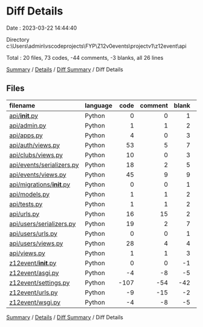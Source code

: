 # Diff Details

Date : 2023-03-22 14:44:40

Directory c:\\Users\\admin\\vscodeprojects\\FYP\\Z12v0events\\projectv1\\z12event\\api

Total : 20 files,  73 codes, -44 comments, -3 blanks, all 26 lines

[Summary](results.md) / [Details](details.md) / [Diff Summary](diff.md) / Diff Details

## Files
| filename | language | code | comment | blank | total |
| :--- | :--- | ---: | ---: | ---: | ---: |
| [api/__init__.py](/api/__init__.py) | Python | 0 | 0 | 1 | 1 |
| [api/admin.py](/api/admin.py) | Python | 1 | 1 | 2 | 4 |
| [api/apps.py](/api/apps.py) | Python | 4 | 0 | 3 | 7 |
| [api/auth/views.py](/api/auth/views.py) | Python | 53 | 5 | 7 | 65 |
| [api/clubs/views.py](/api/clubs/views.py) | Python | 10 | 0 | 3 | 13 |
| [api/events/serializers.py](/api/events/serializers.py) | Python | 18 | 2 | 5 | 25 |
| [api/events/views.py](/api/events/views.py) | Python | 45 | 9 | 9 | 63 |
| [api/migrations/__init__.py](/api/migrations/__init__.py) | Python | 0 | 0 | 1 | 1 |
| [api/models.py](/api/models.py) | Python | 1 | 1 | 2 | 4 |
| [api/tests.py](/api/tests.py) | Python | 1 | 1 | 2 | 4 |
| [api/urls.py](/api/urls.py) | Python | 16 | 15 | 2 | 33 |
| [api/users/serializers.py](/api/users/serializers.py) | Python | 19 | 2 | 7 | 28 |
| [api/users/urls.py](/api/users/urls.py) | Python | 0 | 0 | 1 | 1 |
| [api/users/views.py](/api/users/views.py) | Python | 28 | 4 | 4 | 36 |
| [api/views.py](/api/views.py) | Python | 1 | 1 | 3 | 5 |
| [z12event/__init__.py](/z12event/__init__.py) | Python | 0 | 0 | -1 | -1 |
| [z12event/asgi.py](/z12event/asgi.py) | Python | -4 | -8 | -5 | -17 |
| [z12event/settings.py](/z12event/settings.py) | Python | -107 | -54 | -42 | -203 |
| [z12event/urls.py](/z12event/urls.py) | Python | -9 | -15 | -2 | -26 |
| [z12event/wsgi.py](/z12event/wsgi.py) | Python | -4 | -8 | -5 | -17 |

[Summary](results.md) / [Details](details.md) / [Diff Summary](diff.md) / Diff Details
